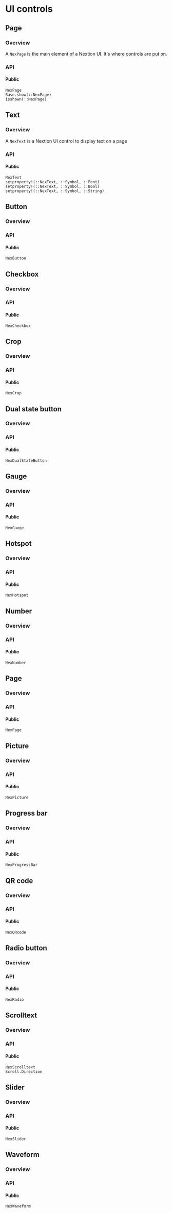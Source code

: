 # UI controls

## Page

### Overview

A `NexPage` is the main element of a Nextion UI. It's where controls are put on.

### API

#### Public

```@docs
NexPage
Base.show(::NexPage)
isshown(::NexPage)
```

## Text

### Overview

A `NexText` is a Nextion UI control to display text on a page

### API

#### Public

```@docs
NexText
setproperty!(::NexText, ::Symbol, ::Font)
setproperty!(::NexText, ::Symbol, ::Bool)
setproperty!(::NexText, ::Symbol, ::String)
```

## Button

### Overview

### API

#### Public

```@docs
NexButton
```

## Checkbox

### Overview

### API

#### Public

```@docs
NexCheckbox
```

## Crop

### Overview

### API

#### Public

```@docs
NexCrop
```

## Dual state button

### Overview

### API

#### Public

```@docs
NexDualStateButton
```

## Gauge

### Overview

### API

#### Public

```@docs
NexGauge
```

## Hotspot

### Overview

### API

#### Public

```@docs
NexHotspot
```

## Number

### Overview

### API

#### Public

```@docs
NexNumber
```

## Page

### Overview

### API

#### Public

```@docs
NexPage
```

## Picture

### Overview

### API

#### Public

```@docs
NexPicture
```

## Progress bar

### Overview

### API

#### Public

```@docs
NexProgressBar
```

## QR code

### Overview

### API

#### Public

```@docs
NexQRcode
```

## Radio button

### Overview

### API

#### Public

```@docs
NexRadio
```

## Scrolltext
### Overview

### API

#### Public
```@docs
NexScrolltext
Scroll.Direction
```

## Slider

### Overview

### API

#### Public

```@docs
NexSlider
```

## Waveform

### Overview

### API

#### Public

```@docs
NexWaveform
```

